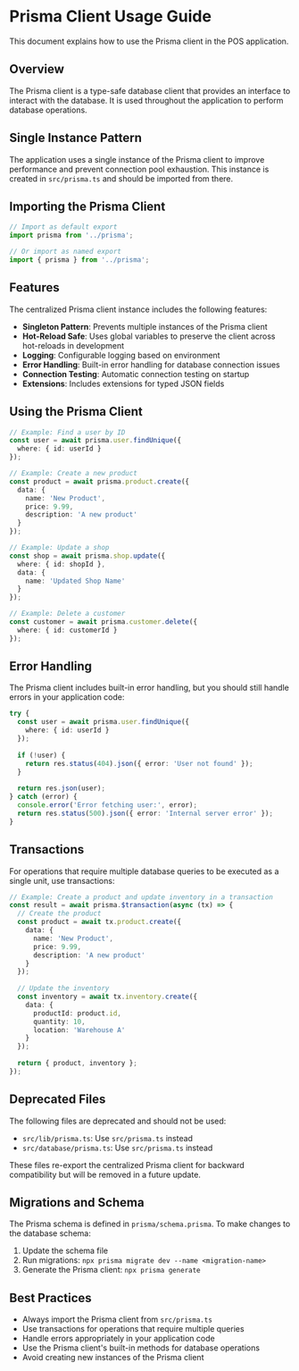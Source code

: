 # Prisma Client Usage Guide

This document explains how to use the Prisma client in the POS application.

## Overview

The Prisma client is a type-safe database client that provides an interface to interact with the database. It is used throughout the application to perform database operations.

## Single Instance Pattern

The application uses a single instance of the Prisma client to improve performance and prevent connection pool exhaustion. This instance is created in `src/prisma.ts` and should be imported from there.

## Importing the Prisma Client

```typescript
// Import as default export
import prisma from '../prisma';

// Or import as named export
import { prisma } from '../prisma';
```

## Features

The centralized Prisma client instance includes the following features:

- **Singleton Pattern**: Prevents multiple instances of the Prisma client
- **Hot-Reload Safe**: Uses global variables to preserve the client across hot-reloads in development
- **Logging**: Configurable logging based on environment
- **Error Handling**: Built-in error handling for database connection issues
- **Connection Testing**: Automatic connection testing on startup
- **Extensions**: Includes extensions for typed JSON fields

## Using the Prisma Client

```typescript
// Example: Find a user by ID
const user = await prisma.user.findUnique({
  where: { id: userId }
});

// Example: Create a new product
const product = await prisma.product.create({
  data: {
    name: 'New Product',
    price: 9.99,
    description: 'A new product'
  }
});

// Example: Update a shop
const shop = await prisma.shop.update({
  where: { id: shopId },
  data: {
    name: 'Updated Shop Name'
  }
});

// Example: Delete a customer
const customer = await prisma.customer.delete({
  where: { id: customerId }
});
```

## Error Handling

The Prisma client includes built-in error handling, but you should still handle errors in your application code:

```typescript
try {
  const user = await prisma.user.findUnique({
    where: { id: userId }
  });
  
  if (!user) {
    return res.status(404).json({ error: 'User not found' });
  }
  
  return res.json(user);
} catch (error) {
  console.error('Error fetching user:', error);
  return res.status(500).json({ error: 'Internal server error' });
}
```

## Transactions

For operations that require multiple database queries to be executed as a single unit, use transactions:

```typescript
// Example: Create a product and update inventory in a transaction
const result = await prisma.$transaction(async (tx) => {
  // Create the product
  const product = await tx.product.create({
    data: {
      name: 'New Product',
      price: 9.99,
      description: 'A new product'
    }
  });
  
  // Update the inventory
  const inventory = await tx.inventory.create({
    data: {
      productId: product.id,
      quantity: 10,
      location: 'Warehouse A'
    }
  });
  
  return { product, inventory };
});
```

## Deprecated Files

The following files are deprecated and should not be used:

- `src/lib/prisma.ts`: Use `src/prisma.ts` instead
- `src/database/prisma.ts`: Use `src/prisma.ts` instead

These files re-export the centralized Prisma client for backward compatibility but will be removed in a future update.

## Migrations and Schema

The Prisma schema is defined in `prisma/schema.prisma`. To make changes to the database schema:

1. Update the schema file
2. Run migrations: `npx prisma migrate dev --name <migration-name>`
3. Generate the Prisma client: `npx prisma generate`

## Best Practices

- Always import the Prisma client from `src/prisma.ts`
- Use transactions for operations that require multiple queries
- Handle errors appropriately in your application code
- Use the Prisma client's built-in methods for database operations
- Avoid creating new instances of the Prisma client
